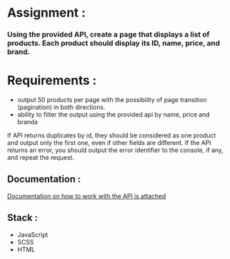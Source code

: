 # Assignment :
<div>
  <h3 align="start">Using the provided API, create a page that displays a list of products. Each product should display its ID, name, price, and brand.</h3>
</div>

#  Requirements :
<ul align ="start">
  <li>output 50 products per page with the possibility of page transition (pagination) in both directions. </li>
  <li>ability to filter the output using the provided api by name, price and branda </li>
</ul>
<p>If API returns duplicates by id, they should be considered as one product and output only the first one, even if other fields are different. If the API returns an error, you should output the error identifier to the console, if any, and repeat the request.</p>

##  Documentation :
<a href="https://github.com/ValantisJewelry/TestTaskValantis/tree/main?tab=readme-ov-file"> Documentation on how to work with the API is attached </a>

## Stack :
<ul align ="start">
  <li>JavaScript </li>
  <li>SCSS </li>
  <li>HTML </li>
</ul>
